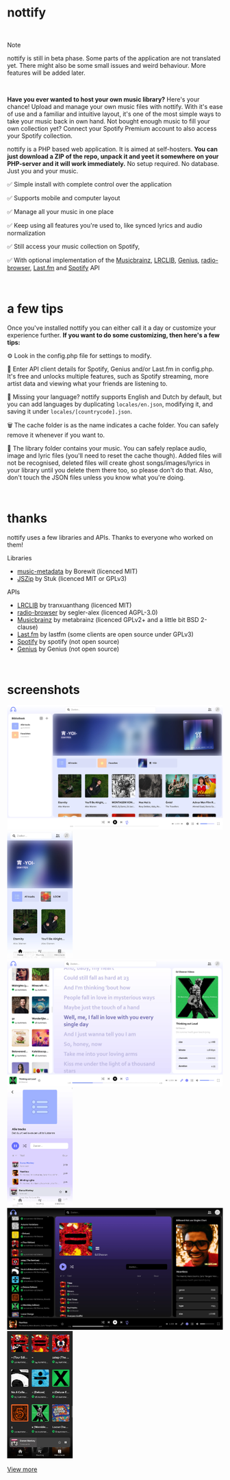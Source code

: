 # nottify

<br>

> [!NOTE]  
> nottify is still in beta phase. Some parts of the application are not translated yet. There might also be some small issues and weird behaviour. More features will be added later.

<br>

**Have you ever wanted to host your own music library?** Here's your chance! Upload and manage your own music files with nottify. With it's ease of use and a familiar and intuitive layout, it's one of the most simple ways to take your music back in own hand. Not bought enough music to fill your own collection yet? Connect your Spotify Premium account to also access your Spotify collection.

nottify is a PHP based web application. It is aimed at self-hosters. **You can just download a ZIP of the repo, unpack it and yeet it somewhere on your PHP-server and it will work immediately.** No setup required. No database. Just you and your music.

✅ Simple install with complete control over the application

✅ Supports mobile and computer layout

✅ Manage all your music in one place

✅ Keep using all features you're used to, like synced lyrics and audio normalization

✅ Still access your music collection on Spotify, 

✅ With optional implementation of the [Musicbrainz](https://musicbrainz.org/doc/MusicBrainz_API), [LRCLIB](https://lrclib.net/docs), [Genius](https://docs.genius.com), [radio-browser](https://api.radio-browser.info/), [Last.fm](https://www.last.fm/api) and [Spotify](https://developer.spotify.com) API

<br>

# a few tips
Once you've installed nottify you can either call it a day or customize your experience further. **If you want to do some customizing, then here's a few tips:**

⚙️ Look in the config.php file for settings to modify.

🔑 Enter API client details for Spotify, Genius and/or Last.fm in config.php. It's free and unlocks multiple features, such as Spotify streaming, more artist data and viewing what your friends are listening to.

📜 Missing your language? nottify supports English and Dutch by default, but you can add languages by duplicating `locales/en.json`, modifying it, and saving it under `locales/[countrycode].json`.

🗑️ The cache folder is as the name indicates a cache folder. You can safely remove it whenever if you want to.

📂 The library folder contains your music. You can safely replace audio, image and lyric files (you'll need to reset the cache though). Added files will not be recognised, deleted files will create ghost songs/images/lyrics in your library until you delete them there too, so please don't do that. Also, don't touch the JSON files unless you know what you're doing.

<br>

# thanks
nottify uses a few libraries and APIs. Thanks to everyone who worked on them!

Libraries
- [music-metadata](https://github.com/Borewit/music-metadata) by Borewit (licenced MIT)
- [JSZip](https://github.com/Stuk/jszip) by Stuk (licenced MIT or GPLv3)

APIs
- [LRCLIB](https://github.com/tranxuanthang/lrclib) by tranxuanthang (licenced MIT)
- [radio-browser](https://github.com/segler-alex/radiobrowser) by segler-alex (licenced AGPL-3.0)
- [Musicbrainz](https://github.com/metabrainz/musicbrainz-server) by metabrainz (licenced GPLv2+ and a little bit BSD 2-clause)
- [Last.fm](https://github.com/lastfm/) by lastfm (some clients are open source under GPLv3)
- [Spotify](https://github.com/spotify/) by spotify (not open source)
- [Genius](https://github.com/Genius/) by Genius (not open source)

<br>

# screenshots
<img src="screenshots/home.webp" width="512"/><img src="screenshots/home-phone.webp" width="153"/>
<img src="screenshots/lyrics.webp" width="512"/><img src="screenshots/album-phone.webp" width="153"/>
<img src="screenshots/album-dark.webp" width="512"/><img src="screenshots/library-phone-dark.webp" width="153"/>

[View more](screenshots/)
